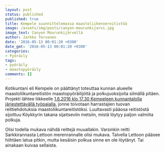 ```yaml
---
layout: post
status: published
published: true
title: Kempele suunnittelemassa maastoliikennereitistöä
image: /assets/img/posts/canyon-mourunkijarvi.jpg
image_text: Canyon Mourunkijärvellä
author: Jarkko Tervonen
date: '2016-05-13 00:01:20 +0300'
date_gmt: '2016-05-13 00:01:20 +0300'
categories:
- Pyöräily
tags:
- pyöräily
- maastopyöräily
comments: []
---
```

Kotikuntani eli Kempele on päättänyt toteuttaa kunnan alueelle maastoliikuntareitistön maastopyöräilijöitä ja polkujuoksijoita silmällä pitäen. Projekti lähtee liikkeelle [1.6.2016 klo 17.30 Kempeleen kunnantalolla järjestettävällä työpajalla](http://www.kempele.fi/ajankohtaista/ajankohtaista/kempeleen-kunnan-maastoliikuntareitiston-suunnittelu-ja-kehittaminen.html), jonne toivotaan harrastajien tuovan reittiehdotuksia maastoliikuntareitistöksi. Luultavasti pääosa reitistöstä sijoittuu Köykkyrin takana sijaitseviin metsiin, mistä löytyy paljon valmiita polkuja.

Olisi todella mukava nähdä reittejä muuallakin. Varsinkin reitti Sarkkirannasta Lettoon merenrannalle olisi mukava. Talvella Lettoon pääsee hiihtäen latua pitkin, mutta kesäisin polkua sinne en ole löytänyt. Tai ainakaan kuivaa sellaista.
